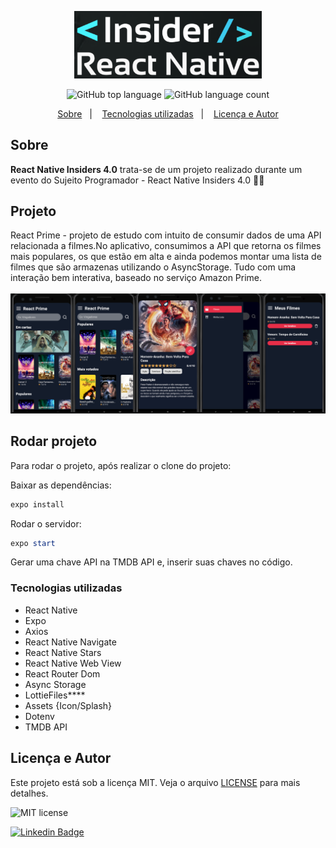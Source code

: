 <p align="center">
   <img src="./.github/insiders4.png" alt="insiders4" width="300"/>
</p>

<p align="center">
  <img alt="GitHub top language" src="https://img.shields.io/github/languages/top/yurimarim/nlw-heat-impulse-app?color=e6e6e8">
  
  <img alt="GitHub language count" src="https://img.shields.io/github/languages/count/yurimarim/nlw-heat-impulse-app?color=e6e6e8">
  <p align="center">
  <a href="#sobre">Sobre</a>&nbsp;&nbsp;&nbsp;|&nbsp;&nbsp;&nbsp;
  <a href="#tecnologias-utilizadas">Tecnologias utilizadas</a>&nbsp;&nbsp;&nbsp;|&nbsp;&nbsp;&nbsp;
  <a href="#licença-e-autor">Licença e Autor</a>
</p>

## Sobre

**React Native Insiders 4.0** trata-se de um projeto realizado durante um evento do Sujeito Programador - React Native Insiders 4.0 🚀🔥

## Projeto

<p>
React Prime - projeto de estudo com intuito de consumir dados de uma API relacionada a filmes.No aplicativo, consumimos a API que retorna os filmes mais populares, os que estão em alta e ainda podemos montar uma lista de filmes que são armazenas utilizando o AsyncStorage. Tudo com uma interação bem interativa, baseado no serviço Amazon Prime.
  <br/><br/>
  <img src="./.github/allscreens.png" alt="screenshots" width="1075"/>
</p>

## Rodar projeto

<p>Para rodar o projeto, após realizar o clone do projeto:</p>
<p>Baixar as dependências:</p>

```powershell
expo install
```

<p>Rodar o servidor:</p>

```powershell
expo start
```

<p>Gerar uma chave API na TMDB API e, inserir suas chaves no código.</p>


### Tecnologias utilizadas

- React Native
- Expo
- Axios
- React Native Navigate
- React Native Stars
- React Native Web View
- React Router Dom
- Async Storage
- LottieFiles****
- Assets {Icon/Splash}
- Dotenv
- TMDB API


## Licença e Autor

Este projeto está sob a licença MIT. Veja o arquivo [LICENSE](https://github.com/yurimarim/ReactNativeInsiders4.0/blob/main/LICENSE.txt) para mais detalhes.

<p>

<img alt="MIT license" src="https://img.shields.io/badge/license-MIT-e6e6e8">

[![Linkedin Badge](https://img.shields.io/badge/-Yuri_Marim-blue?style=flat-square&logo=Linkedin&logoColor=white&link=https://www.linkedin.com/in/yuri-marim-6b6130197/)](https://www.linkedin.com/in/yurimarim)
